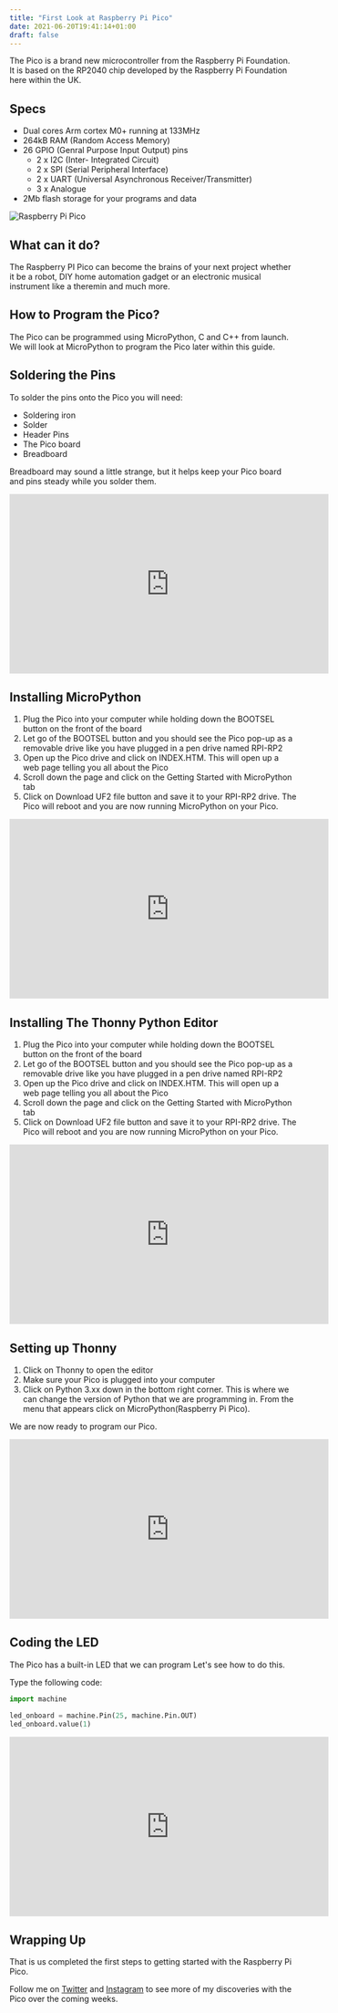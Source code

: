```yaml
---
title: "First Look at Raspberry Pi Pico"
date: 2021-06-20T19:41:14+01:00
draft: false
---
```


The Pico is a brand new microcontroller from the Raspberry Pi Foundation.  It is based on the RP2040 chip developed by the Raspberry Pi Foundation here within the UK.

<!--more-->

## Specs

* Dual cores Arm cortex M0+ running at 133MHz
* 264kB RAM (Random Access Memory)
* 26 GPIO (Genral Purpose Input Output) pins
    * 2 x I2C (Inter- Integrated Circuit)
    * 2 x SPI (Serial Peripheral Interface)
    * 2 x UART (Universal Asynchronous Receiver/Transmitter)
    * 3 x Analogue
* 2Mb flash storage for your programs and data

![Raspberry Pi Pico](/Pico01.jpg)

## What can it do?

The Raspberry PI Pico can become the brains of your next project whether it be a robot, DIY home automation gadget or an electronic musical instrument like a theremin and much more.

## How to Program the Pico?

The Pico can be programmed using MicroPython, C and C++ from launch. We will look at MicroPython to program the Pico later within this guide.

## Soldering the Pins

To solder the pins onto the Pico you will need:

* Soldering iron
* Solder
* Header Pins
* The Pico board
* Breadboard

Breadboard may sound a little strange, but it helps keep your Pico board and pins steady while you solder them.

<iframe width="560" height="315" src="https://www.youtube.com/embed/-5mHSnBScS4" title="YouTube video player" frameborder="0" allow="accelerometer; autoplay; clipboard-write; encrypted-media; gyroscope; picture-in-picture" allowfullscreen></iframe>

## Installing MicroPython

1. Plug the Pico into your computer while holding down the BOOTSEL button on the front of the board
2. Let go of the BOOTSEL button and you should see the Pico pop-up as a removable drive like you have plugged in a pen drive named RPI-RP2
3. Open up the Pico drive and click on INDEX.HTM. This will open up a web page telling you all about the Pico
4. Scroll down the page and click on the Getting Started with MicroPython tab
5. Click on Download UF2 file button and save it to your RPI-RP2 drive. The Pico will reboot and you are now running MicroPython on your Pico.

<iframe width="560" height="315" src="https://www.youtube.com/embed/dDwv7UvJ1QY" title="YouTube video player" frameborder="0" allow="accelerometer; autoplay; clipboard-write; encrypted-media; gyroscope; picture-in-picture" allowfullscreen></iframe>

## Installing The Thonny Python Editor

1. Plug the Pico into your computer while holding down the BOOTSEL button on the front of the board
2. Let go of the BOOTSEL button and you should see the Pico pop-up as a removable drive like you have plugged in a pen drive named RPI-RP2
3. Open up the Pico drive and click on INDEX.HTM. This will open up a web page telling you all about the Pico
4. Scroll down the page and click on the Getting Started with MicroPython tab
5. Click on Download UF2 file button and save it to your RPI-RP2 drive. The Pico will reboot and you are now running MicroPython on your Pico.

<iframe width="560" height="315" src="https://www.youtube.com/embed/0FirNXYtPOY" title="YouTube video player" frameborder="0" allow="accelerometer; autoplay; clipboard-write; encrypted-media; gyroscope; picture-in-picture" allowfullscreen></iframe>

## Setting up Thonny

1. Click on Thonny to open the editor
2. Make sure your Pico is plugged into your computer
3. Click on Python 3.xx down in the bottom right corner. This is where we can change the version of Python that we are programming in. From the menu that appears click on MicroPython(Raspberry Pi Pico).

We are now ready to program our Pico.

<iframe width="560" height="315" src="https://www.youtube.com/embed/K-BSwf4c7VA" title="YouTube video player" frameborder="0" allow="accelerometer; autoplay; clipboard-write; encrypted-media; gyroscope; picture-in-picture" allowfullscreen></iframe>

## Coding the LED

The Pico has a built-in LED that we can program Let's see how to do this.

Type the following code:

``` Python
import machine

led_onboard = machine.Pin(25, machine.Pin.OUT)
led_onboard.value(1)
```

<iframe width="560" height="315" src="https://www.youtube.com/embed/-K-WwZQKP6E" title="YouTube video player" frameborder="0" allow="accelerometer; autoplay; clipboard-write; encrypted-media; gyroscope; picture-in-picture" allowfullscreen></iframe>

## Wrapping Up

That is us completed the first steps to getting started with the Raspberry Pi Pico.

Follow me on [Twitter](https://twitter.com/RaspiKidd) and [Instagram](https://www.instagram.com/raspikidd/) to see more of my discoveries with the Pico over the coming weeks.
